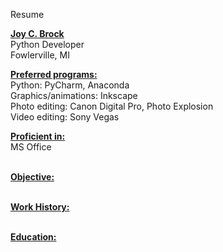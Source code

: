 Resume

<b><u>Joy C. Brock</u></b><br>
Python Developer<br>
Fowlerville, MI<br>

<b><u>Preferred programs:</b></u><br>
Python: PyCharm, Anaconda<br>
Graphics/animations: Inkscape<br>
Photo editing: Canon Digital Pro, Photo Explosion<br>
Video editing: Sony Vegas<br>

<b><u>Proficient in:</b></u><br>MS Office<br><br>

<b><u>Objective:</b></u><br><br>

<b><u>Work History:</b></u><br><br>

<b><u>Education:</b></u><br><br>
